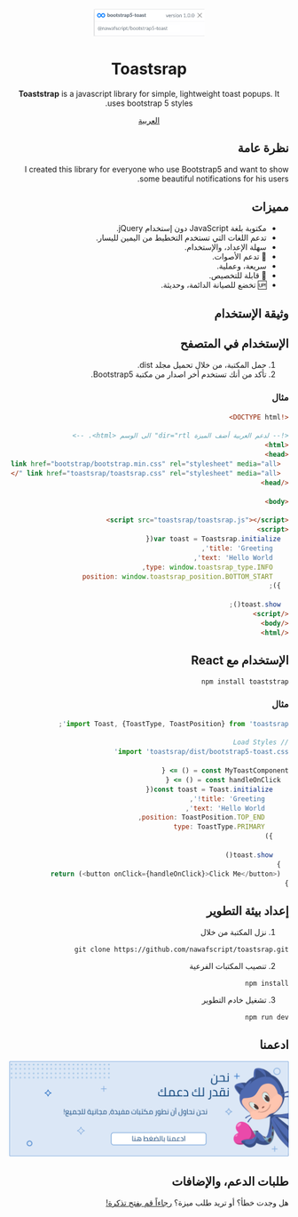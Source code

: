 <div dir="rtl">
<p align="center">
  <img width="200" src="docs/logo.png">
</p>

<h1 align="center">Toastsrap</h1>

<div align="center">

**Toaststrap** is a javascript library for simple, lightweight toast popups. It uses bootstrap 5 styles.


</div>

<div align="center">

[العربية](./README-ar.md)

</div>




## نظرة عامة

I created this library for everyone who use Bootstrap5 and want to show some beautiful notifications for his users.

## مميزات
- مكتوبة بلغة JavaScript دون إستخدام jQuery.
- تدعم اللغات التي تستخدم التخطيط من اليمين لليسار.
- سهلة الإعداد، والإستخدام.
- 🎵 تدعم الأصوات.
- سريعة، وعملية.
- 🎨 قابلة للتخصيص.
- 🆙 تخضع للصيانة الدائمة، وحديثة.


## وثيقة الإستخدام

## الإستخدام في المتصفح
1. حمل المكتبة، من خلال تحميل مجلد dist.
2. تأكد من أنك تستخدم أخر اصدار من مكتبة Bootstrap5.

### مثال
```html
<!DOCTYPE html>

<!-- لدعم العربية أضف الميزة dir="rtl" الى الوسم <html>. -->
<html>
<head>
  <link href="bootstrap/bootstrap.min.css" rel="stylesheet" media="all "/>
  <link href="toastsrap/toastsrap.css" rel="stylesheet" media="all "/>
</head>

<body>

<script src="toastsrap/toastsrap.js"></script>
<script>
  var toast = Toastsrap.initialize({
    title: 'Greeting',
    text: 'Hello World',
    type: window.toastsrap_type.INFO,
    position: window.toastsrap_position.BOTTOM_START
  });
  
  toast.show();
</script>
</body>
</html>
```

## الإستخدام مع React
```shell
npm install toaststrap
```

### مثال
```javascript
import Toast, {ToastType, ToastPosition} from 'toastsrap';

// Load Styles
import 'toastsrap/dist/bootstrap5-toast.css'

const MyToastComponent = () => {
  const handleOnClick = () => {
    const toast = Toast.initialize({
      title: 'Greeting!',
      text: 'Hello World',
      position: ToastPosition.TOP_END,
      type: ToastType.PRIMARY
    })
    
    toast.show()
  }
  return (<button onClick={handleOnClick}>Click Me</button>)
}
```

## إعداد بيئة التطوير

1. نزل المكتبة من خلال
```shell
git clone https://github.com/nawafscript/toastsrap.git
```
2. تنصيب المكتبات الفرعية
```shell
npm install
```
3. تشغيل خادم التطوير
```shell
npm run dev
```


## ادعمنا
<a href="https://ko-fi.com/nawafinity" target="_blank">
    <img src="docs/sponsor-ar.png" />
</a>


## طلبات الدعم، والإضافات
هل وجدت خطأ؟ أو تريد طلب ميزة؟  [رجاءاً قم بفتح تذكرة!](https://github.com/nawafscript/toaststrap/issues)

</div>